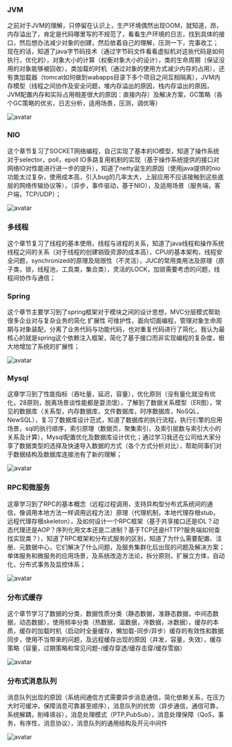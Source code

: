 ### JVM
之前对于JVM的理解，只停留在认识上，生产环境偶然出现OOM，就知道，昂，内存溢出了，肯定是代码哪里写的不规范了，看看生产环境的日志，找到具体的接口，然后想办法减少对象的创建，然后依着自己的理解，压测一下，完事收工；
现在的话，知道了java字节码技术（通过字节码文件看看虚拟机对这些代码是如何执行，优化的），对象大小的计算（权衡对象大小的设计），类的生命周期（保证没用的对象能够被回收），类加载的时机（通过对象的使用方式减少内存的占用），还有类加载器（tomcat如何做到wabapps目录下多个项目之间互相隔离），JVM内存模型（线程之间协作及安全问题，堆内存溢出的原因，栈内存溢出的原因，JVM配置内存和实际占用相差很大的原因：直接内存）及解决方案，GC策略（各个GC策略的优劣，日志分析，适用场景，压测，调优等）

![avatar](https://github.com/along213/JAVA-01/blob/main/Week_15/JVM内存区域.png)

### NIO
这个章节复习了SOCKET网络编程，自己实现了基本的IO模型，知道了操作系统对于selector，poll，epoll IO多路复用机制的实现（基于操作系统提供的接口对网络IO对性能进行进一步的提升），知道了netty诞生的原因（使用java提供的nio功能太过复杂，使用成本高，引入bug的几率太大，上层应用不应该接触到这些底层的网络传输协议等），（异步，事件驱动，基于NIO），及适用场景（服务端，客户端，TCP/UDP）；

![avatar](https://github.com/along213/JAVA-01/blob/main/Week_15/IO.png)

### 多线程
这个章节复习了线程的基本使用，线程与进程的关系，知道了java线程和操作系统线程之间的关系（对于线程的创建销毁资源的成本高），CPU的基本架构，线程安全问题，synchronized的原理及局限性（不灵活），JUC的常用类用法及原理（原子类，锁，线程池，工具类，集合类），灵活的LOCK，加锁需要考虑的问题，线程间协作与通信；

### Spring
这个章节主要学习到了spring框架对于模块之间的设计思想，MVC分层模式帮助很多企业对与复杂业务的简化 扩展性 可维护性，面向切面编程，管理对象生命周期与对象装配，分离了业务代码与功能代码，也对重复代码进行了简化，我认为最核心的就是spring这个依赖注入框架，简化了基于接口而非实现编程的复杂度，极大地增加了系统的扩展性；

![avatar](https://github.com/along213/JAVA-01/blob/main/Week_15/spring.png)

### Mysql
这章学习到了性能指标（吞吐量，延迟，容量），优化原则（没有量化就没有优化，28原则，脱离场景谈性能都是耍流氓），了解到了数据关系模型（ER图），常见的数据库（关系型，内存数据库，文件数据库，时序数据库，NoSQL，NewSQL），复习了数据库设计范式，知道了数据库的执行流程，执行引擎的应用场景，sql的执行顺序，索引原理（数据页，聚集索引，及索引层数与索引大小的关系及计算），Mysql配置优化及数据库设计优化；通过学习我还在公司给大家分享了数据类型的选择及快速导入数据的方式（各个方式分析对比），帮助同事们对于数据结构及数据库连接池有了新的理解；

![avatar](https://github.com/along213/JAVA-01/blob/main/Week_15/数据库.png)

### RPC和微服务
这章学习到了RPC的基本概念（远程过程调用，支持异构型分布式系统间的通信，像调用本地方法一样调用远程方法）原理（代理机制，本地代理存根stub，远程代理存根skeleton），及如何设计一个RPC框架（基于共享接口还是IDL？动态代理还是AOP？序列化用文本还是二进制？基于TCP还是HTTP?服务端如何查找实现类？），知道了RPC框架和分布式服务的区别，知道了为什么需要配置、注册、元数据中心，它们解决了什么问题，及服务集群化后出现的问题及解决方案；单体服务和微服务的应用场景，及系统改造方法论，拆分原则，扩展立方体，自动化，分布式事务及监控体系；

![avatar](https://github.com/along213/JAVA-01/blob/main/Week_15/RPC.png)

### 分布式缓存
这个章节学习了数据的分类，数据性质分类（静态数据，准静态数据，中间态数据，动态数据），使用频率分类（热数据，温数据，冷数据，冰数据），缓存的本质，缓存的加载时机（启动时全量缓存，懒加载-同步/异步）缓存的有效性和数据同步，使用不当带来的问题，及远程缓存出现的原因（并发，容量，失效），缓存策略（容量，过期策略和常见问题-/缓存穿透/缓存击穿/缓存雪崩）

![avatar](https://github.com/along213/JAVA-01/blob/main/Week_15/分布式缓存.png)

### 分布式消息队列
消息队列出现的原因（系统间通信方式需要异步消息通信，简化依赖关系，在压力大时可缓冲，保障消息可靠甚至顺序），消息队列的优势（异步通信，通信可靠，系统解耦，削峰填谷），消息处理模式（PTP,PubSub），消息处理保障（QoS，事务，有序性，消息协议），消息队列的通用结构及开元中间件

![avatar](https://github.com/along213/JAVA-01/blob/main/Week_15/分布式消息队列.png)
